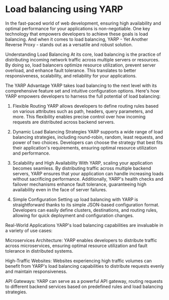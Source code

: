 # Load balancing using YARP

In the fast-paced world of web development, ensuring high availability and optimal performance for your applications is non-negotiable. One key technology that empowers developers to achieve these goals is load balancing. And when it comes to load balancing, YARP - Yet Another Reverse Proxy - stands out as a versatile and robust solution.

Understanding Load Balancing
At its core, load balancing is the practice of distributing incoming network traffic across multiple servers or resources. By doing so, load balancers optimize resource utilization, prevent server overload, and enhance fault tolerance. This translates to better responsiveness, scalability, and reliability for your applications.

The YARP Advantage
YARP takes load balancing to the next level with its comprehensive feature set and intuitive configuration options. Here's how YARP empowers developers to harness the full potential of load balancing:

1. Flexible Routing
YARP allows developers to define routing rules based on various attributes such as path, headers, query parameters, and more. This flexibility enables precise control over how incoming requests are distributed across backend servers.

2. Dynamic Load Balancing Strategies
YARP supports a wide range of load balancing strategies, including round-robin, random, least requests, and power of two choices. Developers can choose the strategy that best fits their application's requirements, ensuring optimal resource utilization and performance.

3. Scalability and High Availability
With YARP, scaling your application becomes seamless. By distributing traffic across multiple backend servers, YARP ensures that your application can handle increasing loads without sacrificing performance. Additionally, YARP's health checks and failover mechanisms enhance fault tolerance, guaranteeing high availability even in the face of server failures.

4. Simple Configuration
Setting up load balancing with YARP is straightforward thanks to its simple JSON-based configuration format. Developers can easily define clusters, destinations, and routing rules, allowing for quick deployment and configuration changes.

Real-World Applications
YARP's load balancing capabilities are invaluable in a variety of use cases:

Microservices Architecture: YARP enables developers to distribute traffic across microservices, ensuring optimal resource utilization and fault tolerance in distributed systems.

High-Traffic Websites: Websites experiencing high traffic volumes can benefit from YARP's load balancing capabilities to distribute requests evenly and maintain responsiveness.

API Gateways: YARP can serve as a powerful API gateway, routing requests to different backend services based on predefined rules and load balancing strategies.
